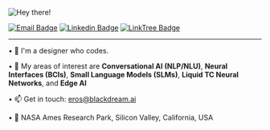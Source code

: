![Hey there!](https://media.tenor.com/acihnolEVYAAAAAC/goku-hi.gif)
 
[![Email Badge](https://img.shields.io/badge/-Email-c14438?style=flat-square&logo=Gmail&logoColor=white&link=mailto:eros@theotherEros.com)](mailto:eros@theotherEros.com)
[![Linkedin Badge](https://img.shields.io/badge/-LinkedIn-blue?style=flat-square&logo=Linkedin&logoColor=white&link=https://www.linkedin.com/in/erosmarcello)](https://www.linkedin.com/in/erosmarcello/)
[![LinkTree Badge](https://img.shields.io/badge/Links-12100E?style=flat-square&logo=medium&logoColor=green&link=https://linktr.ee/erosmarcello/)](https://linktr.ee/erosmarcello/)

--- 

• 🧠 I'm a designer who codes.

• 🖤 My areas of interest are **Conversational AI (NLP/NLU)**, **Neural Interfaces (BCIs)**, **Small Language Models (SLMs)**, **Liquid TC Neural Networks**, and  **Edge AI** 
    
• 📫 Get in touch: [eros@blackdream.ai](mailto:eros@blackdream.ai)
    
• 📍 NASA Ames Research Park, Silicon Valley, California, USA
